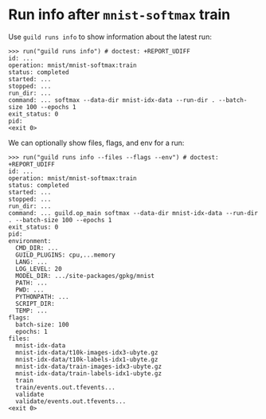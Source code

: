 # Run info after `mnist-softmax` train

Use `guild runs info` to show information about the latest run:

    >>> run("guild runs info") # doctest: +REPORT_UDIFF
    id: ...
    operation: mnist/mnist-softmax:train
    status: completed
    started: ...
    stopped: ...
    run_dir: ...
    command: ... softmax --data-dir mnist-idx-data --run-dir . --batch-size 100 --epochs 1
    exit_status: 0
    pid:
    <exit 0>

We can optionally show files, flags, and env for a run:

    >>> run("guild runs info --files --flags --env") # doctest: +REPORT_UDIFF
    id: ...
    operation: mnist/mnist-softmax:train
    status: completed
    started: ...
    stopped: ...
    run_dir: ...
    command: ... guild.op_main softmax --data-dir mnist-idx-data --run-dir . --batch-size 100 --epochs 1
    exit_status: 0
    pid:
    environment:
      CMD_DIR: ...
      GUILD_PLUGINS: cpu,...memory
      LANG: ...
      LOG_LEVEL: 20
      MODEL_DIR: .../site-packages/gpkg/mnist
      PATH: ...
      PWD: ...
      PYTHONPATH: ...
      SCRIPT_DIR:
      TEMP: ...
    flags:
      batch-size: 100
      epochs: 1
    files:
      mnist-idx-data
      mnist-idx-data/t10k-images-idx3-ubyte.gz
      mnist-idx-data/t10k-labels-idx1-ubyte.gz
      mnist-idx-data/train-images-idx3-ubyte.gz
      mnist-idx-data/train-labels-idx1-ubyte.gz
      train
      train/events.out.tfevents...
      validate
      validate/events.out.tfevents...
    <exit 0>
